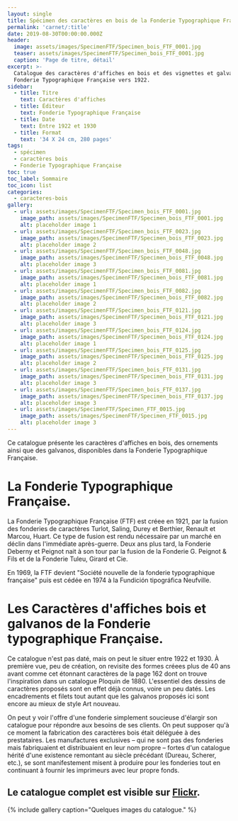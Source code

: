```yaml
---
layout: single
title: Spécimen des caractères en bois de la Fonderie Typographique Française.
permalink: 'carnet/:title'
date: 2019-08-30T00:00:00.000Z
header:
  image: assets/images/SpecimenFTF/Specimen_bois_FTF_0001.jpg
  teaser: assets/images/SpecimenFTF/Specimen_bois_FTF_0001.jpg
  caption: 'Page de titre, détail'
excerpt: >-
  Catalogue des caractères d'affiches en bois et des vignettes et galvanos de la
  Fonderie Typographique Française vers 1922.
sidebar:
  - title: Titre
    text: Caractères d'affiches
  - title: Éditeur
    text: Fonderie Typographique Française
  - title: Date
    text: Entre 1922 et 1930
  - title: Format
    text: '34 X 24 cm, 280 pages'
tags:
  - spécimen
  - caractères bois
  - Fonderie Typographique Française
toc: true
toc_label: Sommaire
toc_icon: list
categories:
  - caracteres-bois
gallery:
  - url: assets/images/SpecimenFTF/Specimen_bois_FTF_0001.jpg
    image_path: assets/images/SpecimenFTF/Specimen_bois_FTF_0001.jpg
    alt: placeholder image 1
  - url: assets/images/SpecimenFTF/Specimen_bois_FTF_0023.jpg
    image_path: assets/images/SpecimenFTF/Specimen_bois_FTF_0023.jpg
    alt: placeholder image 2
  - url: assets/images/SpecimenFTF/Specimen_bois_FTF_0048.jpg
    image_path: assets/images/SpecimenFTF/Specimen_bois_FTF_0048.jpg
    alt: placeholder image 3
  - url: assets/images/SpecimenFTF/Specimen_bois_FTF_0081.jpg
    image_path: assets/images/SpecimenFTF/Specimen_bois_FTF_0081.jpg
    alt: placeholder image 1
  - url: assets/images/SpecimenFTF/Specimen_bois_FTF_0082.jpg
    image_path: assets/images/SpecimenFTF/Specimen_bois_FTF_0082.jpg
    alt: placeholder image 2
  - url: assets/images/SpecimenFTF/Specimen_bois_FTF_0121.jpg
    image_path: assets/images/SpecimenFTF/Specimen_bois_FTF_0121.jpg
    alt: placeholder image 3
  - url: assets/images/SpecimenFTF/Specimen_bois_FTF_0124.jpg
    image_path: assets/images/SpecimenFTF/Specimen_bois_FTF_0124.jpg
    alt: placeholder image 1
  - url: assets/images/SpecimenFTF/Specimen_bois_FTF_0125.jpg
    image_path: assets/images/SpecimenFTF/Specimen_bois_FTF_0125.jpg
    alt: placeholder image 2
  - url: assets/images/SpecimenFTF/Specimen_bois_FTF_0131.jpg
    image_path: assets/images/SpecimenFTF/Specimen_bois_FTF_0131.jpg
    alt: placeholder image 3
  - url: assets/images/SpecimenFTF/Specimen_bois_FTF_0137.jpg
    image_path: assets/images/SpecimenFTF/Specimen_bois_FTF_0137.jpg
    alt: placeholder image 3
  - url: assets/images/SpecimenFTF/Specimen_FTF_0015.jpg
    image_path: assets/images/SpecimenFTF/Specimen_FTF_0015.jpg
    alt: placeholder image 3
---
```


Ce catalogue présente les caractères d'affiches en bois, des ornements ainsi que des galvanos, disponibles dans la Fonderie Typographique Française.

# La Fonderie Typographique Française.

La Fonderie Typographique Française (FTF) est créee en 1921, par la fusion des fonderies de caractères Turlot, Saling, Durey et Berthier, Renault et Marcou, Huart. Ce type de fusion est rendu nécessaire par un marché en déclin dans l'immédiate après-guerre. Deux ans plus tard, la Fonderie Deberny et Peignot nait à son tour par la fusion de la Fonderie G. Peignot & Fils et de la Fonderie Tuleu, Girard et Cie.

En 1969, la FTF devient "Société nouvelle de la fonderie typographique française" puis est cédée en 1974 à la Fundición tipográfica Neufville.

# Les Caractères d'affiches bois et galvanos de la Fonderie typographique Française.

Ce catalogue n'est pas daté, mais on peut le situer entre 1922 et 1930\. À première vue, peu de création, on revisite des formes créees plus de 40 ans avant comme cet étonnant caractères de la page 162 dont on trouve l'inspiration dans un catalogue Ploquin de 1880\. L'essentiel des dessins de caractères proposés sont en effet déjà connus, voire un peu datés. Les encadrements et filets tout autant que les galvanos proposés ici sont encore au mieux de style Art nouveau.

On peut y voir l'offre d'une fonderie simplement soucieuse d'élargir son catalogue pour répondre aux besoins de ses clients. On peut supposer qu'à ce moment la fabrication des caractères bois était déléguée à des prestataires. Les manufactures exclusives – qui ne sont pas des fonderies mais fabriquaient et distribuaient en leur nom propre – fortes d'un catalogue hérité d'une existence remontant au siècle précédant (Dureau, Scherer, etc.), se sont manifestement misent à produire pour les fonderies tout en continuant à fournir les imprimeurs avec leur propre fonds.

## Le catalogue complet est visible sur [Flickr](http://bit.ly/2lUf86O).

{% include gallery caption="Quelques images du catalogue." %}
